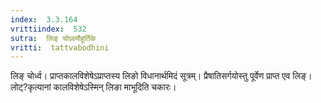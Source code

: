 ```yaml
---
index:  3.3.164
vrittiindex:  532
sutra:  लिङ् चोध्र्वमौहूर्तिके
vritti:  tattvabodhini 
---
```


लिङ् चोर्ध्व। प्राप्तकालविशेषेऽप्राप्तस्य लिङो विधानार्थमिदं सूत्रम्। प्रैषातिसर्गयोस्तु पूर्वेण प्राप्त एव लिङ्। लोट्?कृत्यानां कालविशेषेऽस्मिन् लिङा माभूदिति चकारः। 

